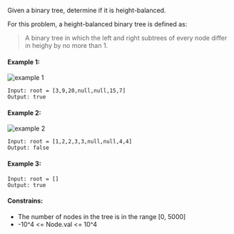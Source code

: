 Given a binary tree, determine if it is height-balanced.
  
For this problem, a height-balanced binary tree is defined as:
> A binary tree in which the left and right subtrees of every node differ in heighy by no more than 1.
  
#### Example 1:
![example 1](https://assets.leetcode.com/uploads/2020/10/06/balance_1.jpg)
```
Input: root = [3,9,20,null,null,15,7]
Output: true
```

#### Example 2:
![example 2](https://assets.leetcode.com/uploads/2020/10/06/balance_2.jpg)
```
Input: root = [1,2,2,3,3,null,null,4,4]
Output: false
```

#### Example 3:
```
Input: root = []
Output: true
```

#### Constrains:
  * The number of nodes in the tree is in the range [0, 5000]
  * -10^4 <= Node.val <= 10^4
